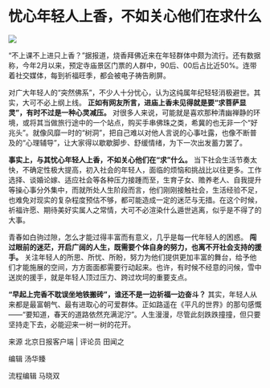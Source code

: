 # 忧心年轻人上香，不如关心他们在求什么

![](https://inews.gtimg.com/news_bt/OU5d2a_c208zEo8vLt6bQiEbWC1QdpJ5-VOVJetWfyl68AA/1000)

“不上课不上进只上香？”据报道，烧香拜佛近来在年轻群体中颇为流行。还有数据称，今年2月以来，预定寺庙景区门票的人群中，90后、00后占比近50%。连带着社交媒体，每到祈福旺季，都会被电子祷告刷屏。

对广大年轻人的“突然佛系”，不少人十分忧心，认为这纯属年纪轻轻消极避世。其实，大可不必上纲上线。
**正如有网友所言，进庙上香未见得就是要“求菩萨显灵”，有时不过是一种心灵减压。**
对很多人来说，可能就是喜欢那种清幽禅静的环境，或将其当做旅行途中的一个站点，购买手串佛珠之类，希冀的也无非一个“好兆头”。就像风靡一时的“树洞”，把自己难以对他人言说的心事吐露，也像不断普及的“心理辅导”，让大家得以歇歇脚步、舒缓情绪，为下一次出发蓄力罢了。

**事实上，与其忧心年轻人上香，不如关心他们在“求”什么。**
当下社会生活节奏太快，不确定性极大提高，初入社会的年轻人，面临的烦恼和挑战比以往更多。工作选择、谈婚论嫁、适应社会等各种压力接踵而至，生育子女、赡养老人、自我提升等操心事分外集中，而就所处人生阶段而言，他们刚刚接触社会，生活经验不足，也难免对现实的复杂程度预估不够，都可能造成一定的迷茫与无措。在这个时候，祈福许愿、期待美好实属人之常情，大可不必渲染什么遁世逃离，似乎是不得了的大事。

青春如白驹过隙，怎么才能过得丰富而有意义，几乎是每一代年轻人的困惑。 **闯过眼前的迷茫，开启广阔的人生，既需要个体自身的努力，也离不开社会支持的援手。**
关注年轻人的所思、所忧、所盼，努力为他们提供更加丰富的舞台，给予他们才能施展的空间，方方面面都需要行动起来。也许，有时候不经意的问候，雪中送炭的援手，就是年轻人顶过压力、跨过坎坷的重要支点。

**“早起上完香不耽误坐地铁搬砖”，谁还不是一边祈福一边奋斗？**
其实，年轻人从来都是最富朝气、最有进取心的可爱群体。正如路遥在《平凡的世界》的那句感慨——“要知道，春天的道路依然充满泥泞”。人生漫漫，尽管此刻跌跌撞撞，但只要坚持走下去，必能迎来一树一树的花开。

来源 北京日报客户端 | 评论员 田闻之

编辑 汤华臻

流程编辑 马晓双

